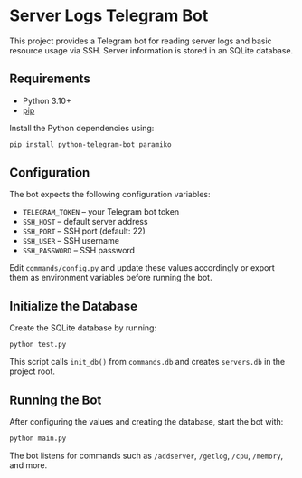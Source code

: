 # Server Logs Telegram Bot

This project provides a Telegram bot for reading server logs and basic resource usage via SSH. Server information is stored in an SQLite database.

## Requirements
- Python 3.10+
- [pip](https://pip.pypa.io/)

Install the Python dependencies using:

```bash
pip install python-telegram-bot paramiko
```

## Configuration
The bot expects the following configuration variables:

- `TELEGRAM_TOKEN` – your Telegram bot token
- `SSH_HOST` – default server address
- `SSH_PORT` – SSH port (default: 22)
- `SSH_USER` – SSH username
- `SSH_PASSWORD` – SSH password

Edit `commands/config.py` and update these values accordingly or export them as environment variables before running the bot.

## Initialize the Database
Create the SQLite database by running:

```bash
python test.py
```

This script calls `init_db()` from `commands.db` and creates `servers.db` in the project root.

## Running the Bot
After configuring the values and creating the database, start the bot with:

```bash
python main.py
```

The bot listens for commands such as `/addserver`, `/getlog`, `/cpu`, `/memory`, and more.